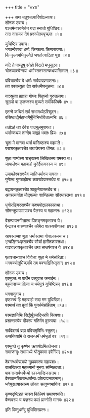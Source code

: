 +++
title = "०४४"

+++
अथ चतुश्चत्वारिंशोऽध्यायः।  
शौनक उवाच।  
पञ्चमेनाश्वमेधेन यदा स्नातो युधिष्ठिरः।  
तदा नारायणं देवं प्रश्नमेतमपृच्छत ॥१॥

युधिष्ठिर उवाच।  
भगवन्वैष्णवा धर्माः किम्फलाः किम्परायणाः।  
किं कृत्यमधिकृत्यैते भवतोत्पादिताः पुरा ॥२॥

यदि ते पाण्डुषु स्नेहो विद्यते मधुसूदन।  
श्रोतव्याश्चेन्मया धर्मास्ततस्तान्कथयाखिलान् ॥३॥

पवित्राश्चैव ये धर्माः सर्वपापप्रणाशनाः।  
तव वक्त्रच्युता देव सर्वधर्मेष्वनुत्तमाः ॥४॥

याञ्श्रुत्वा ब्रह्महा गोघ्नः पितृघ्नो गुरुतल्पगः।  
सुरापो वा कृतघ्नश्च मुच्यते सर्वकिल्बिषैः ॥५॥

एतन्मे कथितं सर्वं सभामध्येऽरिसूदन।  
वसिष्ठाद्यैर्महाभागैर्मुनिभिर्भावितात्मभिः ॥६॥

ततोऽहं तव देवेश पादमूलमुपागतः।  
धर्मान्कथय तान्देव यद्यहं भवतः प्रियः ॥७॥

श्रुता मे मानवा धर्मा वासिष्ठाश्च महामते।  
पराशरकृताश्चैव तथात्रेयस्य धीमतः ॥८॥

श्रुता गार्ग्यस्य शङ्खस्य लिखितस्य यमस्य च।  
जापालेश्च महाबाहो मुनेर्द्वैपायनस्य च ॥९॥

उमामहेश्वराश्चैव जातिधर्माश्च पावनाः।  
गुणेश्च गुणबाहोश्च काश्यपेयास्तथैव च ॥१०॥

बह्वायनकृताश्चैव शाकुनेयास्तथैव च।  
अगस्त्यगीता मौद्गल्याः शाण्डिल्याः सौरभास्तथा ॥११॥

भृगोरङ्गिरसश्चैव कश्यपोद्दालकास्तथा।  
सौमन्तूग्रायणाग्राश्च पैलस्य च महात्मनः ॥१२॥

वैशम्पायनगीताश्च पिशङ्गमकृताश्च ये।  
ऐन्द्राश्च वारुणाश्चैव कौबेरा वात्स्यपौणकाः ॥१३॥

आपस्तम्बाः श्रुता धर्मास्तथा गोपालकस्य च।  
भृग्वङ्गिरःकृताश्चैव सौर्या हारीतकास्तथा।  
याज्ञवल्क्यकृताश्चैव तथा सप्तर्षयश्च ये ॥१४॥

एताश्चान्याश्च विविधाः श्रुता मे धर्मसंहिताः।  
भगवञ्श्रोतुमिच्छामि तव वक्त्राद्विनिःसृतान् ॥१५॥

शौनक उवाच।  
एवमुक्तः स पार्थेन प्रत्युवाच जनार्दनः।  
बहुमानाच्च प्रीत्या च धर्मपुत्रं युधिष्ठिरम् ॥१६॥

भगवानुवाच।  
इष्टस्त्वं हि महाबाहो सदा मम युधिष्ठिर।  
परमार्थं तव ब्रूयां किं पुनर्धर्मसंहिताम् ॥१७॥

परमज्ञानिभिः सिद्धैर्युञ्जद्भिरपि नित्यशः।  
प्रशान्तस्येव दीपस्य गतिर्मम दुरत्यया ॥१८॥

सर्ववेदमयं ब्रह्म पवित्रमृषिभिः स्तुतम्।  
कथयिष्यामि ते राजन्धर्मं धर्मभृतां वर ॥१९॥

एवमुक्ते तु कृष्णेन ऋषयोऽमिततेजसः।  
समाजग्मुः सभामध्ये श्रोतुकामा हरेर्गिरम् ॥२०॥

देवगन्धर्वऋषयो गुह्यकाश्च महायशाः।  
वालखिल्या महात्मानो मुनयः सम्मितव्रताः।  
पावनान्सर्वधर्मेभ्यो रहस्यान्द्विजसत्तम।  
वैष्णवानखिलान्धर्मान्यः पठेत्पापनाशनान्।  
भवेयुरक्षयास्तस्य लोकाः सत्पुण्यभागिनः ॥२१॥

कृष्णदृष्टिहतं चास्य किल्बिषं सम्प्रणश्यति।  
वैष्णवस्य च यज्ञस्य फलं प्राप्नोति मानवः ॥२२॥

इति विष्णुधर्मेषु युधिष्ठिरप्रश्नः।  
